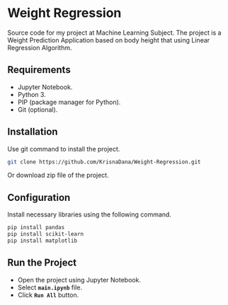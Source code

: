 # Weight Regression

Source code for my project at Machine Learning Subject. The project is a Weight Prediction Application based on body height that using Linear Regression Algorithm.

## Requirements

- Jupyter Notebook.
- Python 3.
- PIP (package manager for Python).
- Git (optional).

## Installation

Use git command to install the project.

```bash
git clone https://github.com/KrisnaDana/Weight-Regression.git
```

Or download zip file of the project.

## Configuration

Install necessary libraries using the following command.

```bash
pip install pandas
pip install scikit-learn
pip install matplotlib
```

## Run the Project

- Open the project using Jupyter Notebook.
- Select **`main.ipynb`** file.
- Click **`Run All`** button.
